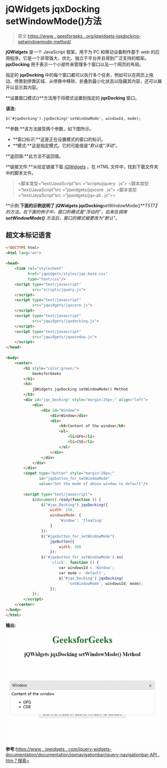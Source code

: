 # jQWidgets jqxDocking setWindowMode()方法

> 原文:[https://www . geesforgeks . org/jqwidgets-jqxdocking-setwindowmode-method/](https://www.geeksforgeeks.org/jqwidgets-jqxdocking-setwindowmode-method/)

**jQWidgets** 是一个 JavaScript 框架，用于为 PC 和移动设备制作基于 web 的应用程序。它是一个非常强大、优化、独立于平台并且得到广泛支持的框架。 **jqxDocking** 用于表示一个小部件来管理多个窗口以及一个网页的布局。

指定的 **jqxDocking** 中的每个窗口都可以执行多个任务，例如可以在网页上拖动、停靠到停靠区域、从停靠中移除、折叠到最小化状态以隐藏其内容，还可以展开以显示其内容。

**设置窗口模式()**方法用于将模式设置到指定的 **jqxDocking** 窗口。

**语法:**

```html
$('#jqxDocking').jqxDocking('setWindowMode', windowId, mode);
```

**参数:**该方法接受两个参数，如下图所示。

*   **窗口标识:**这是正在设置模式的窗口的标识。
*   **模式:**这是指定模式。它的可能值是“*默认*或“*浮动*”。

**返回值:**此方法不返回值。

**链接文件:**从给定链接下载 [jQWidgets](https://www.jqwidgets.com/download/) 。在 HTML 文件中，找到下载文件夹中的脚本文件。

> <link rel="”stylesheet”" href="”jqwidgets/styles/jqx.base.css”" type="”text/css”">
> <脚本类型=“text/JavaScript”src =“scripts/jquery . js”></脚本>
> <脚本类型=“text/JavaScript”src =“jqwidgets/jqxcore . js”></脚本>
> <脚本类型=“text/JavaScript”src =“jqwidgets/jqx-all . js”><

**示例:**下面的示例说明了 jQWidgets jqxDocking**setWindowMode()***T5T7】的方法。在下面的例子中，窗口的模式是“浮动的”，后来在调用 **setWindowMode()** 方法后，窗口的模式被更改为“默认”。*

## 超文本标记语言

```html
<!DOCTYPE html>
<html lang="en">

<head>
    <link rel="stylesheet" 
          href="jqwidgets/styles/jqx.base.css" 
          type="text/css"/>
    <script type="text/javascript" 
            src="scripts/jquery.js">
    </script>
    <script type="text/javascript" 
            src="jqwidgets/jqxcore.js">
    </script>
    <script type="text/javascript" 
            src="jqwidgets/jqxdocking.js">
    </script>
    <script type="text/javascript" 
            src="jqwidgets/jqxwindow.js">
    </script>
</head>

<body>
    <center>
        <h1 style="color:green;">
            GeeksforGeeks
        </h1>
        <h3>
            jQWidgets jqxDocking setWindowMode() Method
        </h3>
        <div id="jqx_Docking" style="margin:25px;" align="left">
            <div>
                <div id="Window">
                    <div>Window</div>
                    <div>
                        <h8>Content of the window</h8>
                        <ul>
                            <li>GFG</li>
                            <li>CSE</li>
                        </ul>
                    </div>
                </div>
            </div>
        </div>
        <input type="button" style="margin:29px;" 
               id="jqxbutton_for_setWindowMode"
               value="Set the mode of above window to default"/>

        <script type="text/javascript">
            $(document).ready(function () {
                $("#jqx_Docking").jqxDocking({
                    width: 250,
                    windowsMode: {
                        'Window': 'floating'
                    }
                });
                $("#jqxbutton_for_setWindowMode").
                    jqxButton({
                        width: 300
                    });
                $('#jqxbutton_for_setWindowMode').on(
                    'click', function () {
                        var windowsId = 'Window';
                        var mode = 'default';
                        $('#jqx_Docking').jqxDocking(
                            'setWindowMode', windowsId, mode);
                    });
            });
        </script>
    </center>
</body>
</html>
```

**输出:**

![](img/45c48fd20dc25577376c2ed78c2f134f.png)

**参考:**[https://www . jqwidgets . com/jquery-widgets-documentation/documentation/jqxnavigationbar/jquery-navigationbar-API . htm？搜索=](https://www.jqwidgets.com/jquery-widgets-documentation/documentation/jqxdocking/jquery-docking-api.htm?search=)
